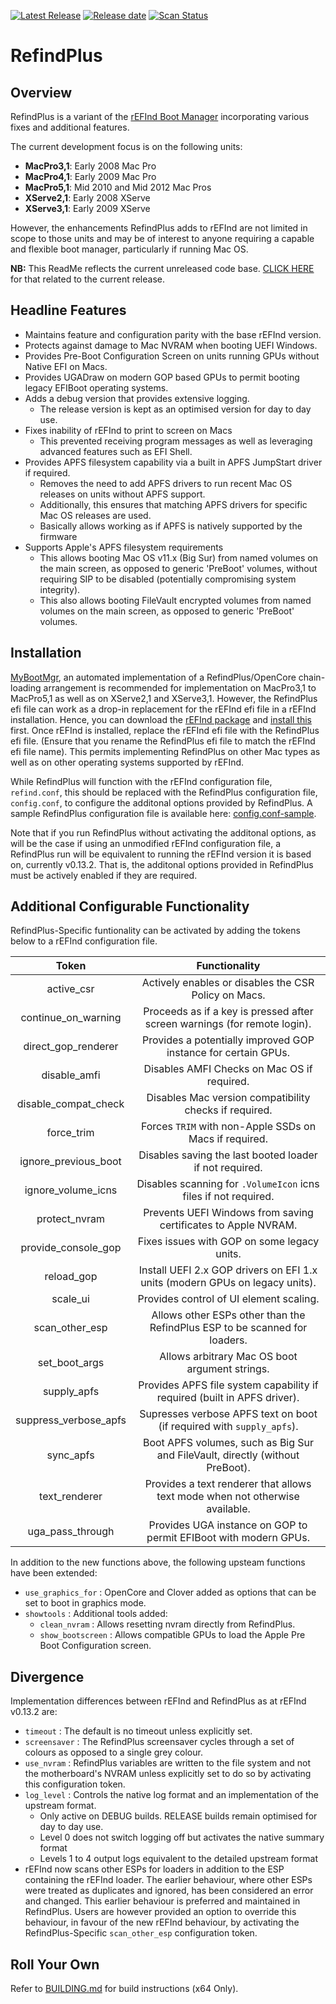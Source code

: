 [![Latest Release](https://img.shields.io/github/release/dakanji/RefindPlus.svg?flat=1&label=current)](https://github.com/dakanji/RefindPlus/releases) [![Release date](https://img.shields.io/github/release-date/dakanji/RefindPlus.svg?flat=1&color=informational&label=when)](https://github.com/dakanji/RefindPlus/releases) [![Scan Status](https://scan.coverity.com/projects/22695/badge.svg?flat=1)](https://scan.coverity.com/projects/22695)

# RefindPlus
## Overview
RefindPlus is a variant of the [rEFInd Boot Manager](https://www.rodsbooks.com/refind) incorporating various fixes and additional features.

The current development focus is on the following units:
- **MacPro3,1**: Early 2008 Mac Pro
- **MacPro4,1**: Early 2009 Mac Pro
- **MacPro5,1**: Mid 2010 and Mid 2012 Mac Pros
- **XServe2,1**: Early 2008 XServe
- **XServe3,1**: Early 2009 XServe

However, the enhancements RefindPlus adds to rEFInd are not limited in scope to those units and may be of interest to anyone requiring a capable and flexible boot manager, particularly if running Mac OS.

**NB:** This ReadMe reflects the current unreleased code base. [CLICK HERE](https://github.com/dakanji/RefindPlus/blob/GOPFix/README-Released.md) for that related to the current release.

## Headline Features
- Maintains feature and configuration parity with the base rEFInd version.
- Protects against damage to Mac NVRAM when booting UEFI Windows.
- Provides Pre-Boot Configuration Screen on units running GPUs without Native EFI on Macs.
- Provides UGADraw on modern GOP based GPUs to permit booting legacy EFIBoot operating systems.
- Adds a debug version that provides extensive logging.
  * The release version is kept as an optimised version for day to day use.
- Fixes inability of rEFInd to print to screen on Macs
  * This prevented receiving program messages as well as leveraging advanced features such as EFI Shell.
- Provides APFS filesystem capability via a built in APFS JumpStart driver if required.
  * Removes the need to add APFS drivers to run recent Mac OS releases on units without APFS support.
  * Additionally, this ensures that matching APFS drivers for specific Mac OS releases are used.
  * Basically allows working as if APFS is natively supported by the firmware
- Supports Apple's APFS filesystem requirements
  * This allows booting Mac OS v11.x (Big Sur) from named volumes on the main screen, as opposed to generic 'PreBoot' volumes, without requiring SIP to be disabled (potentially compromising system integrity).
  * This also allows booting FileVault encrypted volumes from named volumes on the main screen, as opposed to generic 'PreBoot' volumes.

## Installation
[MyBootMgr](https://www.dakanji.com/creations/index.html), an automated implementation of a RefindPlus/OpenCore chain-loading arrangement is recommended for implementation on MacPro3,1 to MacPro5,1 as well as on XServe2,1 and XServe3,1. However, the RefindPlus efi file can work as a drop-in replacement for the rEFInd efi file in a rEFInd installation. Hence, you can download the [rEFInd package](https://www.rodsbooks.com/refind/getting.html) and [install this](https://www.rodsbooks.com/refind/installing.html) first. Once rEFInd is installed, replace the rEFInd efi file with the RefindPlus efi file. (Ensure that you rename the RefindPlus efi file to match the rEFInd efi file name). This permits implementing RefindPlus on other Mac types as well as on other operating systems supported by rEFInd.

While RefindPlus will function with the rEFInd configuration file, `refind.conf`, this should be replaced with the RefindPlus configuration file, `config.conf`, to configure the additonal options provided by RefindPlus. A sample RefindPlus configuration file is available here: [config.conf-sample](https://github.com/dakanji/RefindPlus/blob/GOPFix/config.conf-sample).

Note that if you run RefindPlus without activating the additonal  options, as will be the case if using an unmodified rEFInd configuration file, a RefindPlus run will be equivalent to running the rEFInd version it is based on, currently v0.13.2. That is, the additonal options provided in RefindPlus must be actively enabled if they are required.

## Additional Configurable Functionality
RefindPlus-Specific funtionality can be activated by adding the tokens below to a rEFInd configuration file.

Token | Functionality
:----: | :----:
active_csr           |Actively enables or disables the CSR Policy on Macs.
continue_on_warning  |Proceeds as if a key is pressed after screen warnings (for remote login).
direct_gop_renderer  |Provides a potentially improved GOP instance for certain GPUs.
disable_amfi         |Disables AMFI Checks on Mac OS if required.
disable_compat_check |Disables Mac version compatibility checks if required.
force_trim           |Forces `TRIM` with non-Apple SSDs on Macs if required.
ignore_previous_boot |Disables saving the last booted loader if not required.
ignore_volume_icns   |Disables scanning for `.VolumeIcon` icns files if not required.
protect_nvram        |Prevents UEFI Windows from saving certificates to Apple NVRAM.
provide_console_gop  |Fixes issues with GOP on some legacy units.
reload_gop           |Install UEFI 2.x GOP drivers on EFI 1.x units (modern GPUs on legacy units).
scale_ui             |Provides control of UI element scaling.
scan_other_esp       |Allows other ESPs other than the RefindPlus ESP to be scanned for loaders.
set_boot_args        |Allows arbitrary Mac OS boot argument strings.
supply_apfs          |Provides APFS file system capability if required (built in APFS driver).
suppress_verbose_apfs|Supresses verbose APFS text on boot (if required with `supply_apfs`).
sync_apfs            |Boot APFS volumes, such as Big Sur and FileVault, directly (without PreBoot).
text_renderer        |Provides a text renderer that allows text mode when not otherwise available.
uga_pass_through     |Provides UGA instance on GOP to permit EFIBoot with modern GPUs.

In addition to the new functions above, the following upsteam functions have been extended:
- `use_graphics_for` : OpenCore and Clover added as options that can be set to boot in graphics mode.
- `showtools` : Additional tools added:
  - `clean_nvram` : Allows resetting nvram directly from RefindPlus.
  - `show_bootscreen` : Allows compatible GPUs to load the Apple Pre Boot Configuration screen.

## Divergence
Implementation differences between rEFInd and RefindPlus as at rEFInd v0.13.2 are:
- `timeout` : The default is no timeout unless explicitly set.
- `screensaver` : The RefindPlus screensaver cycles through a set of colours as opposed to a single grey colour.
- `use_nvram` : RefindPlus variables are written to the file system and not the motherboard's NVRAM unless explicitly set to do so by activating this configuration token.
- `log_level` : Controls the native log format and an implementation of the upstream format.
  * Only active on DEBUG builds. RELEASE builds remain optimised for day to day use.
  * Level 0 does not switch logging off but activates the native summary format
  * Levels 1 to 4 output logs equivalent to the detailed upstream format
- rEFInd now scans other ESPs for loaders in addition to the ESP containing the rEFInd loader. The earlier behaviour, where other ESPs were treated as duplicates and ignored, has been considered an error and changed. This earlier behaviour is preferred and maintained in RefindPlus. Users are however provided an option to override this behaviour, in favour of the new rEFInd behaviour, by activating the RefindPlus-Specific `scan_other_esp` configuration token.

## Roll Your Own
Refer to [BUILDING.md](https://github.com/dakanji/RefindPlus/blob/GOPFix/BUILDING.md) for build instructions (x64 Only).
